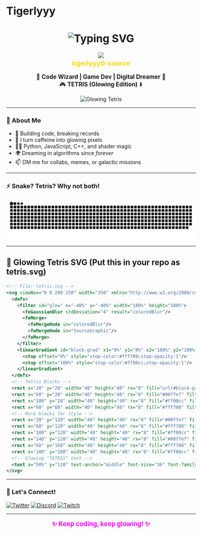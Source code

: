 # Tigerlyyy
<!-- Crazy Profile README for tigerlyyy0-source -->

<h1 align="center">
  <img src="https://readme-typing-svg.demolab.com?font=Fira+Code&size=36&pause=1000&color=F7941D&width=700&lines=👾+Welcome+to+My+Digital+Arcade!+👾" alt="Typing SVG" />
</h1>

<p align="center">
  <img src="https://media.giphy.com/media/3oEjI6SIIHBdRxXI40/giphy.gif" width="120" /><br>
  <b><span style="font-size: 1.25em; color: #FFD700;">tigerlyyy0-source</span></b>
</p>

<p align="center" style="font-size:1.1em">
  🌈 <b>Code Wizard | Game Dev | Digital Dreamer</b> 🚀 <br>
  🎮 <b>TETRIS (Glowing Edition)</b> ⬇️
</p>

<p align="center">
  <img src="https://github.com/tigerlyyy0-source/tigerlyyy0-source/raw/main/tetris.svg" width="350" alt="Glowing Tetris" />
</p>

---

### 🦄 About Me

- 🧬 Building code, breaking records
- 🎲 I turn caffeine into glowing pixels
- 🧑‍💻 Python, JavaScript, C++, and shader magic
- 🌍 Dreaming in algorithms since <i>forever</i>
- 📫 DM me for collabs, memes, or galactic missions

---

### ⚡️ Snake? Tetris? Why not both! 
<!-- You can embed your own SVG games or external SVGs/GIFs! -->

<p align="center">
  <img src="https://raw.githubusercontent.com/Platane/snk/output/github-contribution-grid-snake.svg" alt="snake animation" />
</p>

---

## 🚀 Glowing Tetris SVG (Put this in your repo as tetris.svg)

```svg
<!-- File: tetris.svg -->
<svg viewBox="0 0 200 250" width="350" xmlns="http://www.w3.org/2000/svg">
  <defs>
    <filter id="glow" x="-40%" y="-40%" width="180%" height="180%">
      <feGaussianBlur stdDeviation="4" result="coloredBlur"/>
      <feMerge>
        <feMergeNode in="coloredBlur"/>
        <feMergeNode in="SourceGraphic"/>
      </feMerge>
    </filter>
    <linearGradient id="block-grad" x1="0%" y1="0%" x2="100%" y2="100%">
      <stop offset="0%" style="stop-color:#fff700;stop-opacity:1"/>
      <stop offset="100%" style="stop-color:#ff00cc;stop-opacity:1"/>
    </linearGradient>
  </defs>
  <!-- Tetris Blocks -->
  <rect x="20" y="20" width="40" height="40" rx="8" fill="url(#block-grad)" filter="url(#glow)" />
  <rect x="60" y="20" width="40" height="40" rx="8" fill="#00ffe7" filter="url(#glow)" />
  <rect x="100" y="20" width="40" height="40" rx="8" fill="#ff00cc" filter="url(#glow)" />
  <rect x="60" y="60" width="40" height="40" rx="8" fill="#fff700" filter="url(#glow)" />
  <!-- More blocks for style -->
  <rect x="20" y="120" width="40" height="40" rx="8" fill="#00ffe7" filter="url(#glow)" />
  <rect x="60" y="120" width="40" height="40" rx="8" fill="#fff700" filter="url(#glow)" />
  <rect x="100" y="120" width="40" height="40" rx="8" fill="#ff00cc" filter="url(#glow)" />
  <rect x="140" y="120" width="40" height="40" rx="8" fill="#00ffe7" filter="url(#glow)" />
  <rect x="60" y="160" width="40" height="40" rx="8" fill="#fff700" filter="url(#glow)" />
  <rect x="100" y="200" width="40" height="40" rx="8" fill="#ff00cc" filter="url(#glow)" />
  <!-- Glowing "TETRIS" text -->
  <text x="50%" y="110" text-anchor="middle" font-size="36" font-family="monospace" fill="#fff" filter="url(#glow)">TETRIS</text>
</svg>
```

---

### 🎉 Let's Connect!

[![Twitter](https://img.shields.io/badge/X-blue.svg?logo=twitter&logoColor=white)](https://twitter.com/) 
[![Discord](https://img.shields.io/badge/Discord-7289DA.svg?logo=discord&logoColor=white)](https://discord.com/) 
[![Twitch](https://img.shields.io/badge/Twitch-purple.svg?logo=twitch&logoColor=white)](https://twitch.tv/)

---

<p align="center" style="font-size:1.2em; color:#f700ff;">
  <b>✨ Keep coding, keep glowing! ✨</b>
</p>
